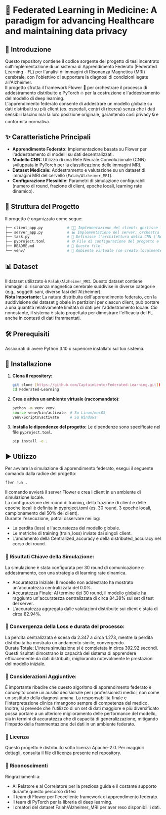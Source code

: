 # 🧠 Federated Learning in Medicine: A paradigm for advancing Healthcare and maintaining data privacy  

## 🌟 Introduzione 
Questo repository contiene il codice sorgente del progetto di tesi incentrato sull'implementazione di un sistema di Apprendimento Federato (Federated Learning - FL) per l'analisi di immagini di Risonanza Magnetica (MRI) cerebrale, con l'obiettivo di supportare la diagnosi di condizioni legate all'Alzheimer.  
Il progetto sfrutta il framework Flower 🌸 per orchestrare il processo di addestramento distribuito e PyTorch 🔥 per la costruzione e l'addestramento del modello di deep learning.  
L'apprendimento federato consente di addestrare un modello globale su dati distribuiti su più client (es. ospedali, centri di ricerca) senza che i dati sensibili lascino mai la loro posizione originale, garantendo così privacy 🔒 e conformità normativa.  

## ✨ Caratteristiche Principali
* **Apprendimento Federato:** Implementazione basata su Flower per l'addestramento di modelli su dati decentralizzati.
* **Modello CNN:** Utilizzo di una Rete Neurale Convoluzionale (CNN) sviluppata in PyTorch per la classificazione delle immagini MRI.
* **Dataset Medicale:** Addestramento e valutazione su un dataset di immagini MRI del cervello (`Falah/Alzheimer_MRI`).
* **Configurazione Flessibile:** Parametri di simulazione configurabili (numero di round, frazione di client, epoche locali, learning rate dinamico).

## 📂 Struttura del Progetto

Il progetto è organizzato come segue:
```bash
├── client_app.py           # 👨‍⚕️ Implementazione del client: gestisce l'addestramento e la valutazione locale.
├── server_app.py           # 💻 Implementazione del server: orchestra i round di comunicazione e aggrega i modelli.
├── task.py                 # 🧠 Definisce l'architettura della CNN (`Net`), le funzioni di training/testing e caricamento dati.
├── pyproject.toml          # ⚙️ File di configurazione del progetto e delle dipendenze.
├── README.md               # 📄 Questo file.
└── venv/                   # 🌳 Ambiente virtuale (se creato localmente).  
```
## 📊 Dataset

Il dataset utilizzato è `Falah/Alzheimer_MRI`. Questo dataset contiene immagini di risonanza magnetica cerebrale suddivise in diverse categorie (e.g., soggetti sani, diverse fasi dell'Alzheimer).  
**Nota Importante:** La natura distribuita dell'apprendimento federato, con la suddivisione del dataset globale in partizioni per ciascun client, può portare a una quantità relativamente limitata di dati per l'addestramento locale. Ciò nonostante, il sistema è stato progettato per dimostrare l'efficacia del FL anche in contesti di dati frammentati.

## 🛠️ Prerequisiti

Assicurati di avere Python 3.10 o superiore installato sul tuo sistema.

## 🚀 Installazione

1.  **Clona il repository:**
    ```bash
    git clone [https://github.com/CaptainLento/Federated-Learning.git](https://github.com/CaptainLento/Federated-Learning.git)
    cd Federated-Learning
    ```

2.  **Crea e attiva un ambiente virtuale (raccomandato):**
    ```bash
    python -m venv venv
    source venv/bin/activate  # Su Linux/macOS
    venv\Scripts\activate     # Su Windows
    ```

3.  **Installa le dipendenze del progetto:**
    Le dipendenze sono specificate nel file `pyproject.toml`.
    ```bash
    pip install -e .
    ```

## ▶️ Utilizzo

Per avviare la simulazione di apprendimento federato, esegui il seguente comando dalla radice del progetto:
```bash
flwr run .
```

Il comando avvierà il server Flower e crea i client in un ambiente di simulazione locale.  
La configurazione dei round di training, della frazione di client e delle epoche locali è definita in pyproject.toml (es. 30 round, 3 epoche locali, campionamento del 50% dei client).  
Durante l'esecuzione, potrai osservare nei log:
* La perdita (loss) e l'accuratezza del modello globale.  
* Le metriche di training (train_loss) inviate dai singoli client.  
* L'andamento della Centralized_accuracy e della distributed_accuracy nel corso dei round.  

### 🔺 Risultati Chiave della Simulazione:
La simulazione è stata configurata per 30 round di comunicazione e addestramento, con una strategia di learning rate dinamica.  
* Accuratezza Iniziale: Il modello non addestrato ha mostrato un'accuratezza centralizzata del 0.0%.  
* Accuratezza Finale: Al termine dei 30 round, il modello globale ha raggiunto un'accuratezza centralizzata di circa 84.38% sul set di test del server.  
* L'accuratezza aggregata dalle valutazioni distribuite sui client è stata di circa 82.94%.  

### 🔺 Convergenza della Loss e durata del processo: 
La perdita centralizzata è scesa da 2.347 a circa 1.273, mentre la perdita distribuita ha mostrato un andamento simile, convergendo.  
Durata Totale: L'intera simulazione si è completata in circa 392.92 secondi.  
Questi risultati dimostrano la capacità del sistema di apprendere efficacemente da dati distribuiti, migliorando notevolmente le prestazioni del modello iniziale.  

### 🔺 Considerazioni Aggiuntive:  
È importante ribadire che questo algoritmo di apprendimento federato è concepito come un ausilio decisionale per i professionisti medici, non come un sostituto della diagnosi umana. La responsabilità finale e l'interpretazione clinica rimangono sempre di competenza del medico.  
Inoltre, si prevede che l'utilizzo di un set di dati maggiore e più diversificato possa portare a un ulteriore miglioramento delle performance del modello, sia in termini di accuratezza che di capacità di generalizzazione, mitigando l'impatto della frammentazione dei dati in un ambiente federato.  

### 🔺 Licenza
Questo progetto è distribuito sotto licenza Apache-2.0. Per maggiori dettagli, consulta il file di licenza presente nel repository.

### 🔺 Riconoscimenti
Ringraziamenti a:  
* Al Relatore e al Correlatore per la preziosa guida e il costante supporto durante questo percorso di tesi
* Il team di Flower per l'eccellente framework di apprendimento federato.
* Il team di PyTorch per la libreria di deep learning.
* I creatori del dataset Falah/Alzheimer_MRI per aver reso disponibili i dati.



